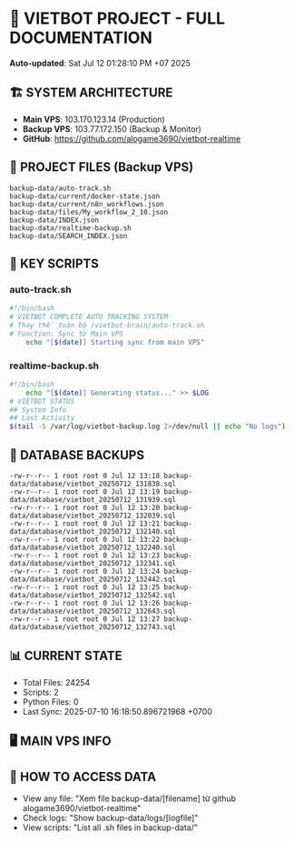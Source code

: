 # 🤖 VIETBOT PROJECT - FULL DOCUMENTATION
**Auto-updated**: Sat Jul 12 01:28:10 PM +07 2025

## 🏗️ SYSTEM ARCHITECTURE
- **Main VPS**: 103.170.123.14 (Production)
- **Backup VPS**: 103.77.172.150 (Backup & Monitor)
- **GitHub**: https://github.com/alogame3690/vietbot-realtime

## 📁 PROJECT FILES (Backup VPS)
```
backup-data/auto-track.sh
backup-data/current/docker-state.json
backup-data/current/n8n_workflows.json
backup-data/files/My_workflow_2_10.json
backup-data/INDEX.json
backup-data/realtime-backup.sh
backup-data/SEARCH_INDEX.json
```

## 🔧 KEY SCRIPTS
### auto-track.sh
```bash
#!/bin/bash
# VIETBOT COMPLETE AUTO TRACKING SYSTEM
# Thay thế toàn bộ /vietbot-brain/auto-track.sh
# Function: Sync từ Main VPS
    echo "[$(date)] Starting sync from main VPS"
```
### realtime-backup.sh
```bash
#!/bin/bash
    echo "[$(date)] Generating status..." >> $LOG
# VIETBOT STATUS
## System Info
## Last Activity
$(tail -5 /var/log/vietbot-backup.log 2>/dev/null || echo "No logs")
```

## 💾 DATABASE BACKUPS
```
-rw-r--r-- 1 root root 0 Jul 12 13:18 backup-data/database/vietbot_20250712_131838.sql
-rw-r--r-- 1 root root 0 Jul 12 13:19 backup-data/database/vietbot_20250712_131939.sql
-rw-r--r-- 1 root root 0 Jul 12 13:20 backup-data/database/vietbot_20250712_132039.sql
-rw-r--r-- 1 root root 0 Jul 12 13:21 backup-data/database/vietbot_20250712_132140.sql
-rw-r--r-- 1 root root 0 Jul 12 13:22 backup-data/database/vietbot_20250712_132240.sql
-rw-r--r-- 1 root root 0 Jul 12 13:23 backup-data/database/vietbot_20250712_132341.sql
-rw-r--r-- 1 root root 0 Jul 12 13:24 backup-data/database/vietbot_20250712_132442.sql
-rw-r--r-- 1 root root 0 Jul 12 13:25 backup-data/database/vietbot_20250712_132542.sql
-rw-r--r-- 1 root root 0 Jul 12 13:26 backup-data/database/vietbot_20250712_132643.sql
-rw-r--r-- 1 root root 0 Jul 12 13:27 backup-data/database/vietbot_20250712_132743.sql
```

## 📊 CURRENT STATE
- Total Files: 24254
- Scripts: 2
- Python Files: 0
- Last Sync: 2025-07-10 16:18:50.896721968 +0700

## 🖥️ MAIN VPS INFO


## 🚨 HOW TO ACCESS DATA
- View any file: "Xem file backup-data/[filename] từ github alogame3690/vietbot-realtime"
- Check logs: "Show backup-data/logs/[logfile]"
- View scripts: "List all .sh files in backup-data/"
